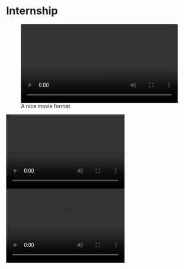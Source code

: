 # Internship


<figure class="large">
    <div class="myvideo">
       <video  style="display:block; width:100%; height:auto;" autoplay controls loop="loop">
           <source src="./media/video1.mp4" type="video/mp4" />
       </video>
    </div>
<figcaption>A nice movie format</figcaption>
</figure>

<video src="./media/video1.mp4" width="320" height="200" controls preload></video>
<video src="./media/video1.webm" width="320" height="200" controls preload></video>
